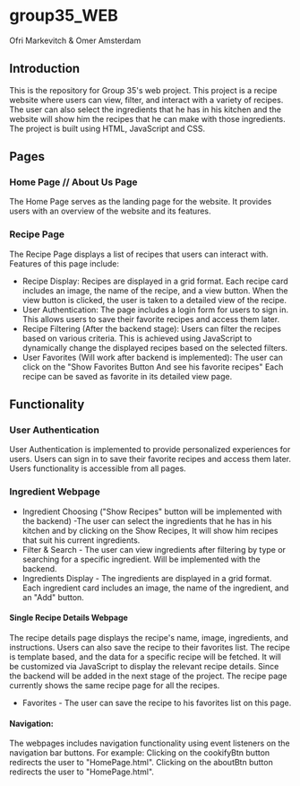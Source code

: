 # group35_WEB
Ofri Markevitch & Omer Amsterdam

## Introduction

This is the repository for Group 35's web project. This project is a recipe website where users can view, filter, and interact with a variety of recipes.
The user can also select the ingredients that he has in his kitchen and the website will show him the recipes that he can make with those ingredients.
The project is built using HTML, JavaScript and CSS.


## Pages

### Home Page // About Us Page

The Home Page serves as the landing page for the website. It provides users with an overview of the website and its features.

### Recipe Page

The Recipe Page displays a list of recipes that users can interact with. Features of this page include:

- Recipe Display: Recipes are displayed in a grid format. Each recipe card includes an image, the name of the recipe, and a view button. When the view button is clicked, the user is taken to a detailed view of the recipe.
- User Authentication: The page includes a login form for users to sign in. This allows users to save their favorite recipes and access them later.
- Recipe Filtering (After the backend stage): Users can filter the recipes based on various criteria. This is achieved using JavaScript to dynamically change the displayed recipes based on the selected filters.
- User Favorites (Will work after backend is implemented): The user can click on the "Show Favorites Button And see his favorite recipes" Each recipe can be saved as favorite in its detailed view page.

## Functionality

### User Authentication

User Authentication is implemented to provide personalized experiences for users. Users can sign in to save their favorite recipes and access them later. 
Users functionality is accessible from all pages. 

### Ingredient Webpage
- Ingredient Choosing ("Show Recipes" button will be implemented with the backend) -The user can select the ingredients that he has in his kitchen and by clicking on the Show Recipes, It will show him recipes that suit his current ingredients.
- Filter & Search - The user can view ingredients after filtering by type or searching for a specific ingredient. Will be implemented with the backend. 
- Ingredients Display - The ingredients are displayed in a grid format. Each ingredient card includes an image, the name of the ingredient, and an "Add" button.

#### Single Recipe Details Webpage
The recipe details page displays the recipe's name, image, ingredients, and instructions. Users can also save the recipe to their favorites list.
The recipe is template based, and the data for a specific recipe will be fetched.
It will be customized via JavaScript to display the relevant recipe details.
Since the backend will be added in the next stage of the project. The recipe page currently shows the same recipe page for all the recipes.
- Favorites - The user can save the recipe to his favorites list on this page.


#### Navigation:
The webpages includes navigation functionality using event listeners on the navigation bar buttons.
For example:
Clicking on the cookifyBtn button redirects the user to "HomePage.html".
Clicking on the aboutBtn button redirects the user to "HomePage.html".





